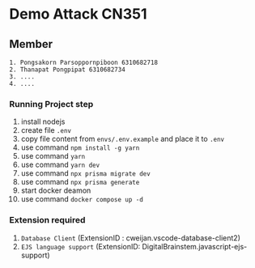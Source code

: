 # Demo Attack CN351

## Member
```
1. Pongsakorn Parsoppornpiboon 6310682718
2. Thanapat Pongpipat 6310682734
3. ....
4. ....
```


### Running Project step
1. install nodejs
2. create file `.env`
3. copy file content from `envs/.env.example` and place it to `.env`
4. use command `npm install -g yarn`
5. use command `yarn`
6. use command `yarn dev`
7. use command `npx prisma migrate dev`
8. use command `npx prisma generate`
9. start docker deamon
10. use command `docker compose up -d`


### Extension required
1. `Database Client` (ExtensionID : cweijan.vscode-database-client2)
2. `EJS language support` (ExtensionID: DigitalBrainstem.javascript-ejs-support)